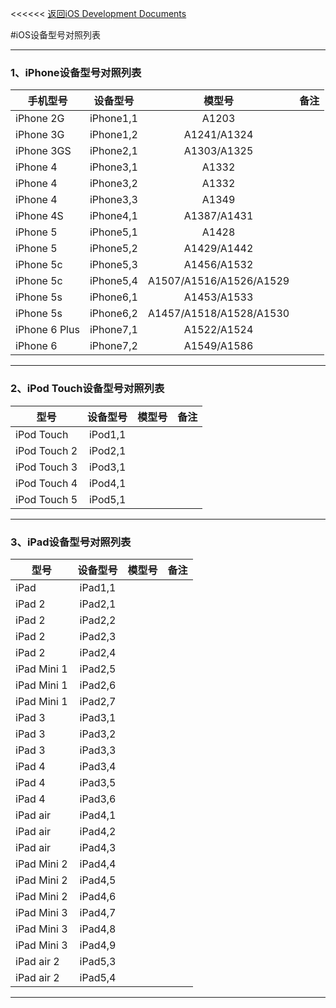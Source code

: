 
<<<<<< [返回iOS Development Documents](./README.md)

#iOS设备型号对照列表

---
### 1、iPhone设备型号对照列表

| 手机型号       | 设备型号                |      模型号     |           备注                |
| ------------- |:---------------------:| :-------------:|------------------------------:|
| iPhone 2G     | iPhone1,1             |      A1203     |                               |
| iPhone 3G     | iPhone1,2             |   A1241/A1324  |                               |
| iPhone 3GS    | iPhone2,1             |   A1303/A1325  |                               |
| iPhone 4      | iPhone3,1             |      A1332     |                               |
| iPhone 4      | iPhone3,2             |      A1332     |                               |
| iPhone 4      | iPhone3,3             |      A1349     |                               |
| iPhone 4S     | iPhone4,1             |   A1387/A1431  |                               |
| iPhone 5      | iPhone5,1             |      A1428     |                               |
| iPhone 5      | iPhone5,2             |   A1429/A1442  |                               |
| iPhone 5c     | iPhone5,3             |   A1456/A1532  |                               |
| iPhone 5c     | iPhone5,4             | A1507/A1516/A1526/A1529 |                      |
| iPhone 5s     | iPhone6,1             |   A1453/A1533  |                               |
| iPhone 5s     | iPhone6,2             | A1457/A1518/A1528/A1530 |                      |
| iPhone 6 Plus | iPhone7,1             |   A1522/A1524  |                               |
| iPhone 6      | iPhone7,2             |   A1549/A1586  |                               |

---
### 2、iPod Touch设备型号对照列表

|     型号       | 设备型号                |      模型号     |           备注                |
| ------------- |:---------------------:| :-------------:|------------------------------:|
| iPod Touch    | iPod1,1               |                |                               |
| iPod Touch 2  | iPod2,1               |                |                               |
| iPod Touch 3  | iPod3,1               |                |                               |
| iPod Touch 4  | iPod4,1               |                |                               |
| iPod Touch 5  | iPod5,1               |                |                               |

---
### 3、iPad设备型号对照列表

|     型号       | 设备型号                |      模型号     |           备注                |
| ------------- |:---------------------:| :-------------:|------------------------------:|
| iPad          | iPad1,1               |                |                               |
| iPad 2        | iPad2,1               |                |                               |
| iPad 2        | iPad2,2               |                |                               |
| iPad 2        | iPad2,3               |                |                               |
| iPad 2        | iPad2,4               |                |                               |
| iPad Mini 1   | iPad2,5               |                |                               |
| iPad Mini 1   | iPad2,6               |                |                               |
| iPad Mini 1   | iPad2,7               |                |                               |
| iPad 3        | iPad3,1               |                |                               |
| iPad 3        | iPad3,2               |                |                               |
| iPad 3        | iPad3,3               |                |                               |
| iPad 4        | iPad3,4               |                |                               |
| iPad 4        | iPad3,5               |                |                               |
| iPad 4        | iPad3,6               |                |                               |
| iPad air      | iPad4,1               |                |                               |
| iPad air      | iPad4,2               |                |                               |
| iPad air      | iPad4,3               |                |                               |
| iPad Mini 2   | iPad4,4               |                |                               |
| iPad Mini 2   | iPad4,5               |                |                               |
| iPad Mini 2   | iPad4,6               |                |                               |
| iPad Mini 3   | iPad4,7               |                |                               |
| iPad Mini 3   | iPad4,8               |                |                               |
| iPad Mini 3   | iPad4,9               |                |                               |
| iPad air 2    | iPad5,3               |                |                               |
| iPad air 2    | iPad5,4               |                |                               |

---